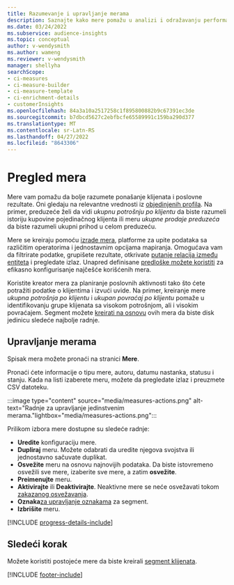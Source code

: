 ```yaml
---
title: Razumevanje i upravljanje merama
description: Saznajte kako mere pomažu u analizi i odražavanju performansi vašeg poslovanja.
ms.date: 03/24/2022
ms.subservice: audience-insights
ms.topic: conceptual
author: v-wendysmith
ms.author: wameng
ms.reviewer: v-wendysmith
manager: shellyha
searchScope:
- ci-measures
- ci-measure-builder
- ci-measure-template
- ci-enrichment-details
- customerInsights
ms.openlocfilehash: 84a3a10a2517258c1f895800882b9c67391ec3de
ms.sourcegitcommit: b7dbcd5627c2ebfbcfe65589991c159ba290d377
ms.translationtype: MT
ms.contentlocale: sr-Latn-RS
ms.lasthandoff: 04/27/2022
ms.locfileid: "8643306"
---
```

# <a name="measures-overview"></a>Pregled mera

Mere vam pomažu da bolje razumete ponašanje klijenata i poslovne rezultate. Oni gledaju na relevantne vrednosti iz [objedinjenih profila](data-unification.md). Na primer, preduzeće želi da vidi *ukupnu potrošnju po klijentu* da biste razumeli istoriju kupovine pojedinačnog klijenta ili meru *ukupne prodaje preduzeća* da biste razumeli ukupni prihod u celom preduzeću.  

Mere se kreiraju pomoću [izrade mera](measure-builder.md), platforme za upite podataka sa različitim operatorima i jednostavnim opcijama mapiranja. Omogućava vam da filtrirate podatke, grupišete rezultate, otkrivate [putanje relacija između entiteta](relationships.md) i pregledate izlaz. Unapred definisane [predloške možete koristiti](measure-templates.md) za efikasno konfigurisanje najčešće korišćenih mera.

Koristite kreator mera za planiranje poslovnih aktivnosti tako što ćete potražiti podatke o klijentima i izvući uvide. Na primer, kreiranje mere *ukupna potrošnja po klijentu* i *ukupan povraćaj po klijentu* pomaže u identifikovanju grupe klijenata sa visokom potrošnjom, ali i visokim povraćajem. Segment možete [kreirati na osnovu](segments.md) ovih mera da biste disk jedinicu sledeće najbolje radnje.

## <a name="manage-your-measures"></a>Upravljanje merama

Spisak mera možete pronaći na stranici **Mere**.

Pronaći ćete informacije o tipu mere, autoru, datumu nastanka, statusu i stanju. Kada na listi izaberete meru, možete da pregledate izlaz i preuzmete CSV datoteku.

:::image type="content" source="media/measures-actions.png" alt-text="Radnje za upravljanje jedinstvenim merama."lightbox="media/measures-actions.png":::

Prilikom izbora mere dostupne su sledeće radnje:

- **Uredite** konfiguraciju mere.
- **Dupliraj** meru. Možete odabrati da uredite njegova svojstva ili jednostavno sačuvate duplikat.
- **Osvežite** meru na osnovu najnovijih podataka. Da biste istovremeno osvežili sve mere, izaberite sve mere, a zatim **osvežite**.
- **Preimenujte** meru.
- **Aktivirajte** ili **Deaktivirajte**. Neaktivne mere se neće osvežavati tokom [zakazanog osvežavanja](system.md#schedule-tab).
- **Oznaka**[za upravljanje oznakama](work-with-tags-columns.md#manage-tags) za segment.
- **Izbrišite** meru.

[!INCLUDE [progress-details-include](includes/progress-details-pane.md)]

## <a name="next-step"></a>Sledeći korak

Možete koristiti postojeće mere da biste kreirali [segment klijenata](segments.md).

[!INCLUDE [footer-include](includes/footer-banner.md)]
